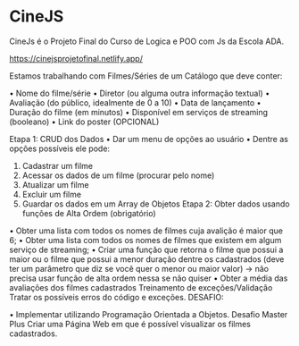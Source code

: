 # CineJS
CineJs é o Projeto Final do Curso de Logica e POO com Js da Escola ADA. 

https://cinejsprojetofinal.netlify.app/

Estamos trabalhando com Filmes/Séries de um Catálogo que deve conter:
	
•	Nome do filme/série
•	Diretor (ou alguma outra informação textual)
•	Avaliação (do público, idealmente de 0 a 10)
•	Data de lançamento
•	Duração do filme (em minutos)
•	Disponível em serviços de streaming (booleano)
•	Link do poster (OPCIONAL)
	
Etapa 1: CRUD dos Dados
	•	Dar um menu de opções ao usuário
•	Dentre as opções possíveis ele pode:
1.	Cadastrar um filme
2.	Acessar os dados de um filme (procurar pelo nome)
3.	Atualizar um filme
4.	Excluir um filme
5.	Guardar os dados em um Array de Objetos
Etapa 2: Obter dados usando funções de Alta Ordem (obrigatório)

•	Obter uma lista com todos os nomes de filmes cuja avalição é maior que 6;
•	Obter uma lista com todos os nomes de filmes que existem em algum serviço de streaming;
•	Criar uma função que retorna o filme que possui a maior ou o filme que possui a menor duração dentre os cadastrados (deve ter um parâmetro que diz se você quer o menor ou maior valor) -> não precisa usar função de alta ordem nessa se não quiser
•	Obter a média das avaliações dos filmes cadastrados
Treinamento de exceções/Validação
	Tratar os possíveis erros do código e exceções.
DESAFIO:

•	Implementar utilizando Programação Orientada a Objetos.
Desafio Master Plus
	Criar uma Página Web em que é possível visualizar os filmes cadastrados.

